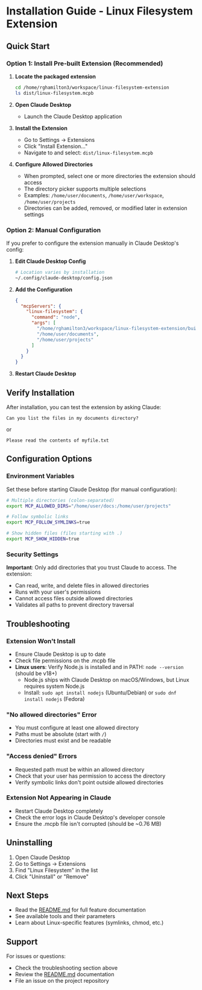 # Installation Guide - Linux Filesystem Extension

## Quick Start

### Option 1: Install Pre-built Extension (Recommended)

1. **Locate the packaged extension**
   ```bash
   cd /home/rghamilton3/workspace/linux-filesystem-extension
   ls dist/linux-filesystem.mcpb
   ```

2. **Open Claude Desktop**
   - Launch the Claude Desktop application

3. **Install the Extension**
   - Go to Settings → Extensions
   - Click "Install Extension..."
   - Navigate to and select: `dist/linux-filesystem.mcpb`

4. **Configure Allowed Directories**
   - When prompted, select one or more directories the extension should access
   - The directory picker supports multiple selections
   - Examples: `/home/user/documents`, `/home/user/workspace`, `/home/user/projects`
   - Directories can be added, removed, or modified later in extension settings

### Option 2: Manual Configuration

If you prefer to configure the extension manually in Claude Desktop's config:

1. **Edit Claude Desktop Config**
   ```bash
   # Location varies by installation
   ~/.config/claude-desktop/config.json
   ```

2. **Add the Configuration**
   ```json
   {
     "mcpServers": {
       "linux-filesystem": {
         "command": "node",
         "args": [
           "/home/rghamilton3/workspace/linux-filesystem-extension/build/index.js",
           "/home/user/documents",
           "/home/user/projects"
         ]
       }
     }
   }
   ```

3. **Restart Claude Desktop**

## Verify Installation

After installation, you can test the extension by asking Claude:

```
Can you list the files in my documents directory?
```

or

```
Please read the contents of myfile.txt
```

## Configuration Options

### Environment Variables

Set these before starting Claude Desktop (for manual configuration):

```bash
# Multiple directories (colon-separated)
export MCP_ALLOWED_DIRS="/home/user/docs:/home/user/projects"

# Follow symbolic links
export MCP_FOLLOW_SYMLINKS=true

# Show hidden files (files starting with .)
export MCP_SHOW_HIDDEN=true
```

### Security Settings

**Important**: Only add directories that you trust Claude to access. The extension:
- Can read, write, and delete files in allowed directories
- Runs with your user's permissions
- Cannot access files outside allowed directories
- Validates all paths to prevent directory traversal

## Troubleshooting

### Extension Won't Install
- Ensure Claude Desktop is up to date
- Check file permissions on the .mcpb file
- **Linux users**: Verify Node.js is installed and in PATH: `node --version` (should be v18+)
  - Node.js ships with Claude Desktop on macOS/Windows, but Linux requires system Node.js
  - Install: `sudo apt install nodejs` (Ubuntu/Debian) or `sudo dnf install nodejs` (Fedora)

### "No allowed directories" Error
- You must configure at least one allowed directory
- Paths must be absolute (start with `/`)
- Directories must exist and be readable

### "Access denied" Errors
- Requested path must be within an allowed directory
- Check that your user has permission to access the directory
- Verify symbolic links don't point outside allowed directories

### Extension Not Appearing in Claude
- Restart Claude Desktop completely
- Check the error logs in Claude Desktop's developer console
- Ensure the .mcpb file isn't corrupted (should be ~0.76 MB)

## Uninstalling

1. Open Claude Desktop
2. Go to Settings → Extensions
3. Find "Linux Filesystem" in the list
4. Click "Uninstall" or "Remove"

## Next Steps

- Read the [README.md](README.md) for full feature documentation
- See available tools and their parameters
- Learn about Linux-specific features (symlinks, chmod, etc.)

## Support

For issues or questions:
- Check the troubleshooting section above
- Review the [README.md](README.md) documentation
- File an issue on the project repository
